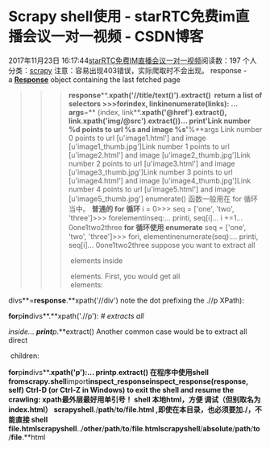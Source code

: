 # Scrapy shell使用 - starRTC免费im直播会议一对一视频 - CSDN博客
2017年11月23日 16:17:44[starRTC免费IM直播会议一对一视频](https://me.csdn.net/elesos)阅读数：197
个人分类：[scrapy](https://blog.csdn.net/elesos/article/category/7108617)
注意：容易出现403错误，实际爬取时不会出现。
response -
 a [**Response**](https://doc.scrapy.org/en/latest/topics/request-response.html#scrapy.http.Response) object
 containing the last fetched page
>>>**response****.****xpath**('//title/text()')**.**extract()
 return a list of selectors
**>>>for**index, link**in**enumerate(links):
...
args**=** (index,
link**.**xpath('@href')**.**extract(),
link**.**xpath('img/@src')**.**extract())...
**print**'Link number
%d points to url %s and image %s'**%**args
Link number
0 points to url [u'image1.html'] and image [u'image1_thumb.jpg']Link
 number 1 points to url [u'image2.html'] and image
 [u'image2_thumb.jpg']Link number
2 points to url [u'image3.html'] and image [u'image3_thumb.jpg']Link
 number 3 points to url [u'image4.html'] and image [u'image4_thumb.jpg']Link
 number 4
points to url [u'image5.html'] and image [u'image5_thumb.jpg']
enumerate() 函数一般用在 for 循环当中。
**普通的 for 循环**
>>>i
 = 0>>>
seq =
['one',
'two',
'three']>>>
forelementinseq:...
printi,
seq[i]...
i +=1...
0one1two2three
**for 循环使用 enumerate**
>>>seq
 = ['one',
'two',
'three']>>>
fori, elementinenumerate(seq):...
printi,
seq[i]...
0one1two2three
suppose you want to extract all <p> elements
 inside <div> elements. First, you would get all <div> elements:
>>>
divs**=**response**.**xpath('//div')
note the dot prefixing the .//p XPath):
>>>
**for**p**in**divs**.**xpath('.//p'):
*# extracts all <p>**inside*...
**print**p**.**extract()
Another common case would be to extract all
direct <p> children:
>>>
**for**p**in**divs**.**xpath('p'):...
**print**p**.**extract()
在程序中使用shell
**from**scrapy.shell**import**inspect_responseinspect_response(response,
self)
Ctrl-D (or Ctrl-Z in Windows) to exit the shell and resume the crawling:
xpath最外层最好用单引号！
shell 本地html，方便 调试（但别取名为index.html）
scrapyshell**./**path**/**to**/**file**.**html
 ,即使在本目录，也必须要加./，不能直接 shell file.htmlscrapyshell**../**other**/**path**/**to**/**file**.**htmlscrapyshell**/**absolute**/**path**/**to**/**file**.**html


